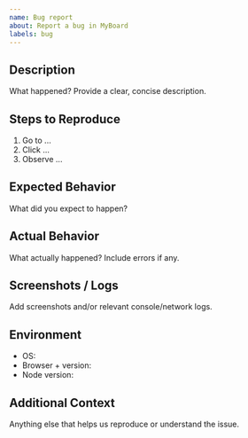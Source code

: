 ```yaml
---
name: Bug report
about: Report a bug in MyBoard
labels: bug
---
```


## Description
What happened? Provide a clear, concise description.

## Steps to Reproduce
1. Go to ...
2. Click ...
3. Observe ...

## Expected Behavior
What did you expect to happen?

## Actual Behavior
What actually happened? Include errors if any.

## Screenshots / Logs
Add screenshots and/or relevant console/network logs.

## Environment
- OS:
- Browser + version:
- Node version:

## Additional Context
Anything else that helps us reproduce or understand the issue.

